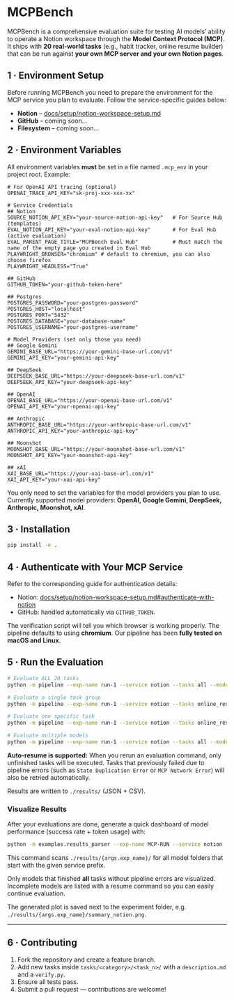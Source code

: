 # MCPBench

MCPBench is a comprehensive evaluation suite for testing AI models’ ability to operate a Notion workspace through the **Model Context Protocol (MCP)**.
It ships with **20 real-world tasks** (e.g., habit tracker, online resume builder) that can be run against **your own MCP server and your own Notion pages**.


## 1 · Environment Setup

Before running MCPBench you need to prepare the environment for the MCP service you plan to evaluate. Follow the service-specific guides below:

- **Notion** – [docs/setup/notion-workspace-setup.md](docs/setup/notion-workspace-setup.md)
- **GitHub** – coming soon...
- **Filesystem** – coming soon...

## 2 · Environment Variables

All environment variables **must** be set in a file named `.mcp_env` in your project root. Example:

```env
# For OpenAI API tracing (optional)
OPENAI_TRACE_API_KEY="sk-proj-xxx-xxx-xx"

# Service Credentials
## Notion
SOURCE_NOTION_API_KEY="your-source-notion-api-key"   # For Source Hub (templates)
EVAL_NOTION_API_KEY="your-eval-notion-api-key"       # For Eval Hub (active evaluation)
EVAL_PARENT_PAGE_TITLE="MCPBench Eval Hub"           # Must match the name of the empty page you created in Eval Hub
PLAYWRIGHT_BROWSER="chromium" # default to chromium, you can also choose firefox
PLAYWRIGHT_HEADLESS="True"

## GitHub
GITHUB_TOKEN="your-github-token-here"

## Postgres
POSTGRES_PASSWORD="your-postgres-password"
POSTGRES_HOST="localhost"
POSTGRES_PORT="5432"
POSTGRES_DATABASE="your-database-name"
POSTGRES_USERNAME="your-postgres-username"

# Model Providers (set only those you need)
## Google Gemini
GEMINI_BASE_URL="https://your-gemini-base-url.com/v1"
GEMINI_API_KEY="your-gemini-api-key"

## DeepSeek
DEEPSEEK_BASE_URL="https://your-deepseek-base-url.com/v1"
DEEPSEEK_API_KEY="your-deepseek-api-key"

## OpenAI
OPENAI_BASE_URL="https://your-openai-base-url.com/v1"
OPENAI_API_KEY="your-openai-api-key"

## Anthropic
ANTHROPIC_BASE_URL="https://your-anthropic-base-url.com/v1"
ANTHROPIC_API_KEY="your-anthropic-api-key"

## Moonshot
MOONSHOT_BASE_URL="https://your-moonshot-base-url.com/v1"
MOONSHOT_API_KEY="your-moonshot-api-key"

## xAI
XAI_BASE_URL="https://your-xai-base-url.com/v1"
XAI_API_KEY="your-xai-api-key"
```

You only need to set the variables for the model providers you plan to use. Currently supported model providers: **OpenAI, Google Gemini, DeepSeek, Anthropic, Moonshot, xAI**.

## 3 · Installation

```bash
pip install -e .
```

## 4 · Authenticate with Your MCP Service

Refer to the corresponding guide for authentication details:

- Notion: [docs/setup/notion-workspace-setup.md#authenticate-with-notion](docs/setup/notion-workspace-setup.md#authenticate-with-notion)
- GitHub: handled automatically via `GITHUB_TOKEN`.

The verification script will tell you which browser is working properly. The pipeline defaults to using **chromium**. Our pipeline has been **fully tested on macOS and Linux**.

## 5 · Run the Evaluation

```bash
# Evaluate ALL 20 tasks
python -m pipeline --exp-name run-1 --service notion --tasks all --models o3

# Evaluate a single task group
python -m pipeline --exp-name run-1 --service notion --tasks online_resume --models o3

# Evaluate one specific task
python -m pipeline --exp-name run-1 --service notion --tasks online_resume/task_1 --models o3

# Evaluate multiple models
python -m pipeline --exp-name run-1 --service notion --tasks all --models o3,gpt-4.1,claude-4-sonnet
```

**Auto-resume is supported:** When you rerun an evaluation command, only unfinished tasks will be executed. Tasks that previously failed due to pipeline errors (such as `State Duplication Error` or `MCP Network Error`) will also be retried automatically.

Results are written to `./results/` (JSON + CSV).

### Visualize Results

After your evaluations are done, generate a quick dashboard of model performance (success rate + token usage) with:

```bash
python -m examples.results_parser --exp-name MCP-RUN --service notion
```

This command scans `./results/{args.exp_name}/` for all model folders that start with the given service prefix.

Only models that finished **all** tasks without pipeline errors are visualized. Incomplete models are listed with a resume command so you can easily continue evaluation.

The generated plot is saved next to the experiment folder, e.g. `./results/{args.exp_name}/summary_notion.png`.

---

## 6 · Contributing

1. Fork the repository and create a feature branch.
2. Add new tasks inside `tasks/<category>/<task_n>/` with a `description.md` and a `verify.py`.
3. Ensure all tests pass.
4. Submit a pull request — contributions are welcome!
